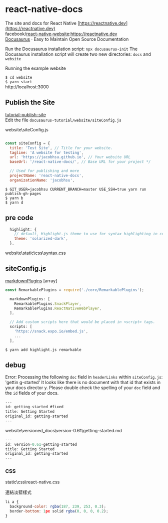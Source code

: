 # react-native-docs

The site and docs for React Native [https://reactnative.dev](https://reactnative.dev)  
facebook/[react-native-website](https://github.com/facebook/react-native-website):https://reactnative.dev  
[Docusaurus](https://docusaurus.io/en/) · Easy to Maintain Open Source Documentation

Run the Docusaurus installation script: `npx docusaurus-init`
The Docusaurus installation script will create two new directories: `docs` and `website`

Running the example website

`$ cd website`  
`$ yarn start`  
 http://localhost:3000

## Publish the Site

[tutorial-publish-site](https://docusaurus.io/docs/zh-CN/tutorial-publish-site)  
Edit the file `docusaurus-tutorial/website/siteConfig.js`

website\siteConfig.js

```js

const siteConfig = {
  title: 'Test Site', // Title for your website.
  tagline: 'A website for testing',
  url: 'https://jacobhsu.github.io', // Your website URL
  baseUrl: '/react-native-docs/', // Base URL for your project */

  // Used for publishing and more
  projectName: 'react-native-docs',
  organizationName: 'jacobhsu',

```

`$ GIT_USER=jacobhsu CURRENT_BRANCH=master USE_SSH=true yarn run publish-gh-pages`  
`$ yarn b`  
`$ yarn d`  

## pre code

```js
  highlight: {
    // default, Highlight.js theme to use for syntax highlighting in code blocks.
    theme: 'solarized-dark',
  },
```

website\static\css\syntax.css

## siteConfig.js

[markdownPlugins](https://docusaurus.io/docs/zh-CN/site-config#markdownplugins-array) [array]

```js
const RemarkablePlugins = require('./core/RemarkablePlugins');

  markdownPlugins: [
    RemarkablePlugins.SnackPlayer,
    RemarkablePlugins.ReactNativeWebPlayer,
  ],

  // Add custom scripts here that would be placed in <script> tags.
  scripts: [
    'https://snack.expo.io/embed.js',
    ...
  ],
```

`$ yarn add highlight.js remarkable`

## debug

Error: Processing the following `doc` field in `headerLinks` within `siteConfig.js`: 'gettin
g-started' It looks like there is no document with that id that exists in your docs director
y. Please double check the spelling of your `doc` field and the `id` fields of your docs.
 
```js
---
id: getting-started #fixed
title: Getting Started
original_id: getting-started
---
```

website\versioned_docs\version-0.61\getting-started.md

```js
---
id: version-0.61-getting-started
title: Getting Started
original_id: getting-started
---
```

### CSS

static\css\react-native.css

連結淡藍樣式

```js
li a {
  background-color: rgba(187, 239, 253, 0.3);
  border-bottom: 1px solid rgba(0, 0, 0, 0.2);
}
```
